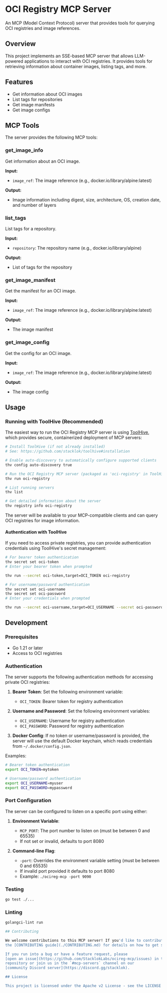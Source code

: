 # OCI Registry MCP Server

An MCP (Model Context Protocol) server that provides tools for querying OCI registries and image references.

## Overview

This project implements an SSE-based MCP server that allows LLM-powered applications to interact with OCI registries. It provides tools for retrieving information about container images, listing tags, and more.

## Features

- Get information about OCI images
- List tags for repositories
- Get image manifests
- Get image configs

## MCP Tools

The server provides the following MCP tools:

### get_image_info

Get information about an OCI image.

**Input:**
- `image_ref`: The image reference (e.g., docker.io/library/alpine:latest)

**Output:**
- Image information including digest, size, architecture, OS, creation date, and number of layers

### list_tags

List tags for a repository.

**Input:**
- `repository`: The repository name (e.g., docker.io/library/alpine)

**Output:**
- List of tags for the repository

### get_image_manifest

Get the manifest for an OCI image.

**Input:**
- `image_ref`: The image reference (e.g., docker.io/library/alpine:latest)

**Output:**
- The image manifest

### get_image_config

Get the config for an OCI image.

**Input:**
- `image_ref`: The image reference (e.g., docker.io/library/alpine:latest)

**Output:**
- The image config

## Usage

### Running with ToolHive (Recommended)

The easiest way to run the OCI Registry MCP server is using [ToolHive](https://github.com/stacklok/toolhive), which provides secure, containerized deployment of MCP servers:

```bash
# Install ToolHive (if not already installed)
# See: https://github.com/stacklok/toolhive#installation

# Enable auto-discovery to automatically configure supported clients
thv config auto-discovery true

# Run the OCI Registry MCP server (packaged as 'oci-registry' in ToolHive)
thv run oci-registry

# List running servers
thv list

# Get detailed information about the server
thv registry info oci-registry
```

The server will be available to your MCP-compatible clients and can query OCI registries for image information.

#### Authentication with ToolHive

If you need to access private registries, you can provide authentication credentials using ToolHive's secret management:

```bash
# For bearer token authentication
thv secret set oci-token
# Enter your bearer token when prompted

thv run --secret oci-token,target=OCI_TOKEN oci-registry

# For username/password authentication
thv secret set oci-username
thv secret set oci-password
# Enter your credentials when prompted

thv run --secret oci-username,target=OCI_USERNAME --secret oci-password,target=OCI_PASSWORD oci-registry
```

## Development

### Prerequisites

- Go 1.21 or later
- Access to OCI registries

### Authentication

The server supports the following authentication methods for accessing private OCI registries:

1. **Bearer Token**: Set the following environment variable:
   - `OCI_TOKEN`: Bearer token for registry authentication

2. **Username and Password**: Set the following environment variables:
   - `OCI_USERNAME`: Username for registry authentication
   - `OCI_PASSWORD`: Password for registry authentication

3. **Docker Config**: If no token or username/password is provided, the server will use the default Docker keychain, which reads credentials from `~/.docker/config.json`.

Examples:
```bash
# Bearer token authentication
export OCI_TOKEN=mytoken

# Username/password authentication
export OCI_USERNAME=myuser
export OCI_PASSWORD=mypassword
```

### Port Configuration

The server can be configured to listen on a specific port using either:

1. **Environment Variable**:
   - `MCP_PORT`: The port number to listen on (must be between 0 and 65535)
   - If not set or invalid, defaults to port 8080

2. **Command-line Flag**:
   - `-port`: Overrides the environment variable setting (must be between 0 and 65535)
   - If invalid port provided it defaults to port 8080
   - Example: `./ocireg-mcp -port 9090`


### Testing

```bash
go test ./...
```

### Linting

```bash
golangci-lint run

## Contributing

We welcome contributions to this MCP server! If you'd like to contribute, please review
the [CONTRIBUTING guide](./CONTRIBUTING.md) for details on how to get started.

If you run into a bug or have a feature request, please
[open an issue](https://github.com/StacklokLabs/ocireg-mcp/issues) in the
repository or join us in the `#mcp-servers` channel on our
[community Discord server](https://discord.gg/stacklok).

## License

This project is licensed under the Apache v2 License - see the LICENSE file for details.

